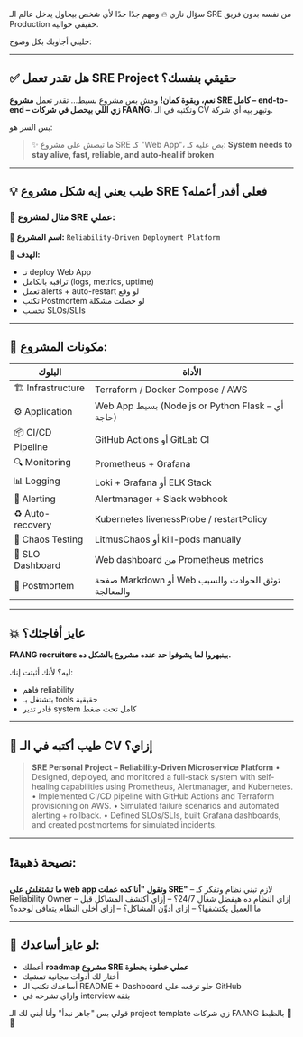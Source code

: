 سؤال ناري 🔥 ومهم جدًا جدًا لأي شخص بيحاول يدخل عالم الـ SRE من نفسه بدون فريق Production حقيقي حواليه.

خليني أجاوبك بكل وضوح:

---

## ✅ هل تقدر تعمل **SRE Project حقيقي بنفسك**؟

**نعم، وبقوة كمان!**
ومش بس مشروع بسيط…
تقدر تعمل **مشروع SRE كامل – end-to-end – زي اللي بيحصل في شركات FAANG**، وتكتبه في الـ CV وتبهر بيه أي شركة.

بس السر هو:

> ✨ ما تبصش على مشروع SRE كـ "Web App"،
> بص عليه كـ: **System needs to stay alive, fast, reliable, and auto-heal if broken**

---

## 💡 طيب يعني إيه شكل مشروع SRE فعلي أقدر أعمله؟

### 🧪 مثال لمشروع SRE عملي:

🚀 **اسم المشروع:**
`Reliability-Driven Deployment Platform`

🎯 **الهدف:**

* تـ deploy Web App
* تراقبه بالكامل (logs, metrics, uptime)
* تعمل alerts + auto-restart لو وقع
* تكتب Postmortem لو حصلت مشكلة
* تحسب SLOs/SLIs

---

## 🧱 مكونات المشروع:

| البلوك             | الأداة                                             |
| ------------------ | -------------------------------------------------- |
| 🏗️ Infrastructure | Terraform / Docker Compose / AWS                   |
| ⚙️ Application     | Web App بسيط (Node.js or Python Flask – أي حاجة)   |
| 📦 CI/CD Pipeline  | GitHub Actions أو GitLab CI                        |
| 🔍 Monitoring      | Prometheus + Grafana                               |
| 📊 Logging         | Loki + Grafana أو ELK Stack                        |
| 📢 Alerting        | Alertmanager + Slack webhook                       |
| ♻️ Auto-recovery   | Kubernetes livenessProbe / restartPolicy           |
| 🧠 Chaos Testing   | LitmusChaos أو kill-pods manually                  |
| 📃 SLO Dashboard   | Web dashboard من Prometheus metrics                |
| 📓 Postmortem      | صفحة Markdown أو Web توثق الحوادث والسبب والمعالجة |

---

## 💥 عايز أفاجئك؟

**FAANG recruiters بينبهروا لما يشوفوا حد عنده مشروع بالشكل ده.**

ليه؟
لأنك أثبتت إنك:

* فاهم reliability
* بتشتغل بـ tools حقيقية
* قادر تدير system كامل تحت ضغط

---

## 📌 طيب أكتبه في الـ CV إزاي؟

> **SRE Personal Project – Reliability-Driven Microservice Platform**
> • Designed, deployed, and monitored a full-stack system with self-healing capabilities using Prometheus, Alertmanager, and Kubernetes.
> • Implemented CI/CD pipeline with GitHub Actions and Terraform provisioning on AWS.
> • Simulated failure scenarios and automated alerting + rollback.
> • Defined SLOs/SLIs, built Grafana dashboards, and created postmortems for simulated incidents.

---

## ❗نصيحة ذهبية:

**ما تشتغلش على web app وتقول "أنا كده عملت SRE"**
– لازم تبني نظام وتفكر كـ Reliability Owner
– إزاي النظام ده هيفضل شغال 24/7؟
– إزاي أكتشف المشاكل قبل ما العميل يكتشفها؟
– إزاي أدوِّن المشاكل؟
– إزاي أخلي النظام يتعافى لوحده؟

---

## 🎁 لو عايز أساعدك:

* أعملك **roadmap مشروع SRE عملي خطوة بخطوة**
* أختار لك أدوات مجانية تمشيك
* أساعدك تكتب الـ README + Dashboard حلو ترفعه على GitHub
* وازاي تشرحه في interview بثقة

قولي بس "جاهز نبدأ" وأنا أبني لك الـ project template زي شركات FAANG بالظبط 💪🧠
